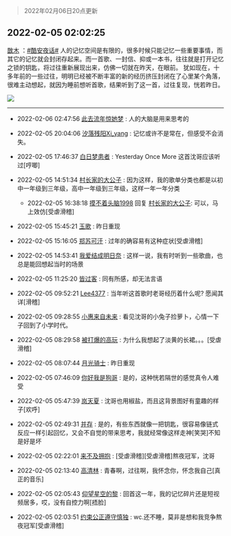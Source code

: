 > 2022年02月06日20点更新
<link rel="stylesheet" href="https://cdn.jsdelivr.net/gh/taotie6/sampleJSON@main/css/photo_show.css">
<meta name="referrer" content="no-referrer" />


 ## 2022-02-05 02:02:25 

 [㪚木](https://www.coolapk.com/feed/33314535?shareKey=NmU0NWJlMzlkNzdmNjFmZDc3YTk~) ：<a class="feed-link-tag" href="/t/酷安夜话?type=0">#酷安夜话#</a> 人的记忆空间是有限的，很多时候只能记忆一些重要事情，而其它的记忆就会封闭存起来。而一首歌、一封信、抑或一本书，往往就是打开记忆之锁的钥匙，将过往重新展现出来，仿佛一切就在昨天，在眼前。
犹如现在，十多年前的一些过往<!--break-->，明明已经被不断丰富的新的经历挤压封闭在了心里某个角落，很难主动想起，就因为睡前想听首歌，结果听到了这一首，过往复现，恍若昨日。 

<div class="album">
<img class="img-item" src="https://image.coolapk.com/feed/2022/0205/02/1081091_a4653d27_7744_7076_381@1080x2340.jpeg" />
</div>

 ------- 

- 2022-02-06 02:47:56 [此去流年惊她梦](uid=3006083) : 人的大脑是用来思考的 

- 2022-02-05 20:04:06 [汐落残阳Xi_yang](uid=2176598) : 记忆或许不是常在，但感受不会消失。 

- 2022-02-05 17:46:37 [白日梦患者](uid=533502) : Yesterday Once More
这首沈哥应该听过[哼唧] 

- 2022-02-05 14:51:34 [村长家的大公子](uid=685373) : 因为这样，我的歌单分类也都是以初中一年级到三年级，高中一年级到三年级，这样一年一年分类 

    - 2022-02-05 16:38:18 [摸不着头脑1998](uid=803914) 回复 [村长家的大公子](uid=685373): 可以，马上效仿[受虐滑稽] 

- 2022-02-05 15:45:21 [玉歌](uid=3449915) : 昨日重现 

- 2022-02-05 15:16:05 [郑苏可汗](uid=678781) : 过年的确容易有这种症状[受虐滑稽] 

- 2022-02-05 14:53:41 [我爱结成明日奈](uid=1772977) : 这样一说，我有时听到一些歌曲，也总是能回想起当时的场景 

- 2022-02-05 11:25:20 [皆过客](uid=2795027) : 同有所感，却无法言语 

- 2022-02-05 09:52:21 [Lee4377](uid=17478447) : 当年听这首歌时老哥经历着什么呢?
愿闻其详[滑稽] 

- 2022-02-05 09:28:55 [小惠来自未来](uid=847097) : 看见沈哥的小兔子捡萝卜，心情一下子回到了小学时代。 

- 2022-02-05 08:29:58 [被打爆的高玩](uid=4091765) : 为什么我想起了淡黄的长裙。。。[受虐滑稽] 

- 2022-02-05 08:07:44 [月光骑士](uid=2632367) : 昨日重现 

- 2022-02-05 07:46:09 [你好我是狗哥](uid=2938911) : 是的，这种恍若隔世的感觉真令人难受 

- 2022-02-05 05:47:39 [岚天夏](uid=1974131) : 沈哥也用椒盐，而且这背景图好有童趣的样子[欢呼] 

- 2022-02-05 02:49:31 [并存](uid=1248138) : 是的，有些东西就像一把钥匙，很容易像链式反应一样引起回忆，又会不自觉的带来思考，我就经常像这样走神[笑哭]不知是好是坏 

- 2022-02-05 02:22:01 [来不及拥抱](uid=1073400) : [受虐滑稽][受虐滑稽]熬夜冠军，沈哥 

- 2022-02-05 02:13:40 [高清林](uid=8114305) : 青春啊，过往啊，我怀念你，怀念我自己[真正的音乐] 

- 2022-02-05 02:05:43 [仰望星空的黎](uid=1961388) : 回首这一年，我的记忆碎片还是短视频居多，哎，没有自控力啊[捂脸] 

- 2022-02-05 02:03:51 [约束公正遵守慎独](uid=2321549) : wc.还不睡，莫非是想和我竞争熬夜冠军[受虐滑稽] 


